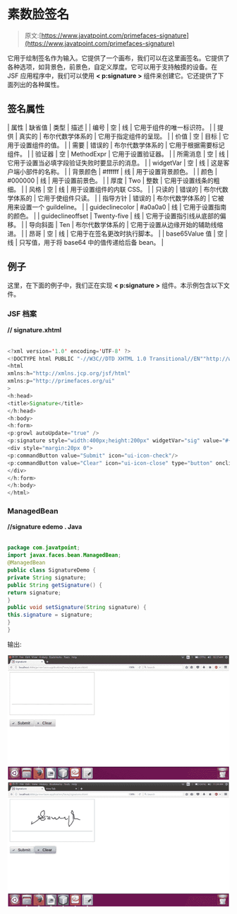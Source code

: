 # 素数脸签名

> 原文:[https://www.javatpoint.com/primefaces-signature](https://www.javatpoint.com/primefaces-signature)

它用于绘制签名作为输入。它提供了一个画布，我们可以在这里画签名。它提供了各种选项，如背景色，前景色，自定义厚度。它可以用于支持触摸的设备。在 JSF 应用程序中，我们可以使用 **< p:signature >** 组件来创建它。它还提供了下面列出的各种属性。

## 签名属性

| 属性 | 缺省值 | 类型 | 描述 |
| 编号 | 空 | 线 | 它用于组件的唯一标识符。 |
| 提供 | 真实的 | 布尔代数学体系的 | 它用于指定组件的呈现。 |
| 价值 | 空 | 目标 | 它用于设置组件的值。 |
| 需要 | 错误的 | 布尔代数学体系的 | 它用于根据需要标记组件。 |
| 验证器 | 空 | MethodExpr | 它用于设置验证器。 |
| 所需消息 | 空 | 线 | 它用于设置当必填字段验证失败时要显示的消息。 |
| widgetVar | 空 | 线 | 这是客户端小部件的名称。 |
| 背景颜色 | #ffffff | 线 | 用于设置背景颜色。 |
| 颜色 | #000000 | 线 | 用于设置前景色。 |
| 厚度 | Two | 整数 | 它用于设置线条的粗细。 |
| 风格 | 空 | 线 | 用于设置组件的内联 CSS。 |
| 只读的 | 错误的 | 布尔代数学体系的 | 它用于使组件只读。 |
| 指导方针 | 错误的 | 布尔代数学体系的 | 它被用来设置一个 guildeline。 |
| guideclinecolor | #a0a0a0 | 线 | 它用于设置指南的颜色。 |
| guideclineoffset | Twenty-five | 线 | 它用于设置指引线从底部的偏移。 |
| 导向斜面 | Ten | 布尔代数学体系的 | 它用于设置从边缘开始的辅助线缩进。 |
| 昂哥 | 空 | 线 | 它用于在签名更改时执行脚本。 |
| base65Value 值 | 空 | 线 | 只写值，用于将 base64 中的值传递给后备 bean。 |

## 例子

这里，在下面的例子中，我们正在实现 **< p:signature >** 组件。本示例包含以下文件。

### JSF 档案

**// signature.xhtml**

```java

<?xml version='1.0' encoding='UTF-8' ?>
<!DOCTYPE html PUBLIC "-//W3C//DTD XHTML 1.0 Transitional//EN""http://www.w3.org/TR/xhtml1/DTD/xhtml1-transitional.dtd">
<html 
xmlns:h="http://xmlns.jcp.org/jsf/html"
xmlns:p="http://primefaces.org/ui"
>
<h:head>
<title>Signature</title>
</h:head>
<h:body>
<h:form>
<p:growl autoUpdate="true" />
<p:signature style="width:400px;height:200px" widgetVar="sig" value="#{signatureDemo.signature}" required="true" label="Signature" guideline="true"/>
<div style="margin:20px 0">
<p:commandButton value="Submit" icon="ui-icon-check"/>
<p:commandButton value="Clear" icon="ui-icon-close" type="button" onclick="PF('sig').clear()"/>
</div>
</h:form>
</h:body>
</html>

```

### ManagedBean

**//signature edemo . Java**

```java

package com.javatpoint;
import javax.faces.bean.ManagedBean;
@ManagedBean
public class SignatureDemo {
private String signature;
public String getSignature() {
return signature;
}
public void setSignature(String signature) {
this.signature = signature;
}
}

```

输出:

![PrimeFaces Signature 1](img/08b300fe5f19c78085d27d58f09142e8.png)
![PrimeFaces Signature 2](img/c1b07a72b3cf1a241bdd54210a51080e.png)
